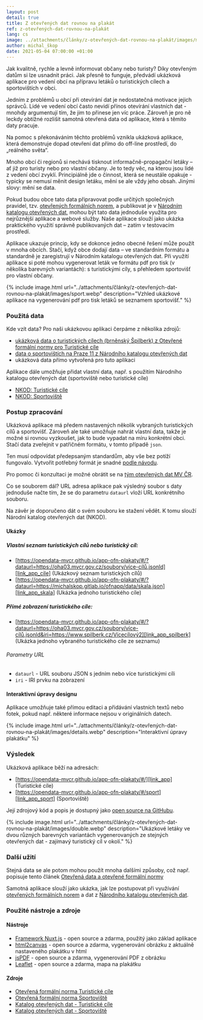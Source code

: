 ```yaml
---
layout: post
detail: true
title: Z otevřených dat rovnou na plakát
ref: z-otevřených-dat-rovnou-na-plakát
lang: cs
image: ../attachments/články/z-otevřených-dat-rovnou-na-plakát/images/main.webp
author: michal_škop
date: 2021-05-04 07:00:00 +01:00
---
```

Jak kvalitně, rychle a levně informovat občany nebo turisty? Díky otevřeným datům si lze usnadnit práci. Jak přesně to funguje, předvádí ukázková aplikace pro vedení obcí na přípravu letáků o turistických cílech a sportovištích v obci.

<!--more-->
Jedním z problémů u obcí při otevírání dat je nedostatečná motivace jejich správců. Lidé ve vedení obcí často nevidí přínos otevírání vlastních dat - mnohdy argumentují tím, že jim to přinese jen víc práce. Zároveň je pro ně leckdy obtížné rozlišit samotná otevřená data od aplikace, která s těmito daty pracuje.

Na pomoc s překonáváním těchto problémů vznikla ukázková aplikace, která demonstruje dopad otevření dat přímo do off-line prostředí, do „reálného světa“.

Mnoho obcí či regionů si nechává tisknout informačně-propagační letáky – ať již pro turisty nebo pro vlastní občany. Je to tedy věc, na kterou jsou lidé z vedení obcí zvyklí. Principiálně jde o činnost, která se neustále opakuje - typicky se nemusí měnit design letáku, mění se ale vždy jeho obsah. Jinými slovy: mění se data.

Pokud budou obce tato data připravovat podle určitých společných pravidel, tzv. [otevřených formálních norem][link_klimek], a publikovat je v [Národním katalogu otevřených dat][link_nkod], mohou být tato data jednoduše využita pro nejrůznější aplikace a webové služby. Naše aplikace slouží jako ukázka praktického využití správně publikovaných dat – zatím v testovacím prostředí.

Aplikace ukazuje princip, kdy se dokonce jedno obecné řešení může použít v mnoha obcích. Stačí, když obce dodají data – ve standardním formátu a standardně je zaregistrují v Národním katalogu otevřených dat. Při využití aplikace si poté mohou vygenerovat leták ve formátu pdf pro tisk (v několika barevných variantách): s turistickými cíly, s přehledem sportovišť pro vlastní občany.

{% include image.html url="../attachments/články/z-otevřených-dat-rovnou-na-plakát/images/sport.webp" description="Vzhled ukázkové aplikace na vygenerování pdf pro tisk letáků se seznamem sportovišť." %}

### Použitá data
Kde vzít data? Pro naši ukázkovou aplikaci čerpáme z několika zdrojů:
- [ukázková data o turistických cílech (brněnský Špilberk) z Otevřené formální normy pro Turistické cíle][link_ofn_spilberk] 
- [data o sportovištích na Praze 11 z Národního katalogu otevřených dat][link_nkod_praha11]
- ukázková data přímo vytvořená pro tuto aplikaci 

Aplikace dále umožňuje přidat vlastní data, např. s použitím Národního katalogu otevřených dat (sportoviště nebo turistické cíle) 
- [NKOD: Turistické cíle][link_nkod_turisticke_cile]
- [NKOD: Sportoviště][link_nkod_sportoviste]

### Postup zpracování
Ukázková aplikace má předem nastavených několik vybraných turistických cílů a sportovišť. Zároveň ale také umožňuje nahrát vlastní data, takže je možné si rovnou vyzkoušet, jak to bude vypadat na míru konkrétní obci. Stačí data zveřejnit v patřičném formátu, v tomto případě `json`.

Ten musí odpovídat předepsaným standardům, aby vše bez potíží fungovalo. Vytvořit potřebný formát je snadné [podle návodu][link_ofn_priklady].

Pro pomoc či konzultaci je možné obrátit se na [tým otevřených dat MV ČR][link_kontakt_mvcr].

Co se souborem dál? URL adresa aplikace pak výsledný soubor s daty jednoduše načte tím, že se do parametru `dataurl` vloží URL konkrétního souboru. 

Na závěr je doporučeno dát o svém souboru ke stažení vědět. K tomu slouží Národní katalog otevřených dat (NKOD).


#### Ukázky
##### Vlastní seznam turistických cílů nebo turistický cíl:

- [https://opendata-mvcr.github.io/app-ofn-plakaty/#/?dataurl=https://oha03.mvcr.gov.cz/soubory/více-cílů.jsonld][link_app_cile] (Ukázkový seznam turistických cílů)
- [https://opendata-mvcr.github.io/app-ofn-plakaty/#/?dataurl=https://michalskop.gitlab.io/ofnapp/data/skala.json][link_app_skala] (Ukázka jednoho turistického cíle)

##### Přímé zobrazení turistického cíle:
- [https://opendata-mvcr.github.io/app-ofn-plakaty/#/?dataurl=https://oha03.mvcr.gov.cz/soubory/více-cílů.jsonld&iri=https://www.spilberk.cz/Vícecílový2][link_app_spilberk] (Ukázka jednoho vybraného turistického cíle ze seznamu)

###### Parametry URL
- `dataurl` - URL souboru JSON s jedním nebo více turistickými cíli
- `iri` - IRI prvku na zobrazení

#### Interaktivní úpravy designu
Aplikace umožňuje také přímou editaci a přidávání vlastních textů nebo fotek, pokud např. některé informace nejsou v originálních datech.

{% include image.html url="../attachments/články/z-otevřených-dat-rovnou-na-plakát/images/details.webp" description="Interaktivní úpravy plakátku" %}

### Výsledek
Ukázková aplikace běží na adresách: 
- [https://opendata-mvcr.github.io/app-ofn-plakaty/#/][link_app] (Turistické cíle)
- [https://opendata-mvcr.github.io/app-ofn-plakaty/#/sport][link_app_sport] (Sportoviště)

Její zdrojový kód a popis je dostupný jako [open source na GitHubu][link_github].

{% include image.html url="../attachments/články/z-otevřených-dat-rovnou-na-plakát/images/double.webp" description="Ukázkové letáky ve dvou různých barevných variantách vygenerovaných ze stejných otevřených dat - zajímavý turistický cíl v okolí." %}

### Další užití
Stejná data se ale potom mohou použít mnoha dalšími způsoby, což např. popisuje tento článek [Otevřená data a otevřené formální normy][link_klimek]

Samotná aplikace slouží jako ukázka, jak lze postupovat při využívání [otevřených formálních norem][link_ofn] a dat z [Národního katalogu otevřených dat][link_nkod].

### Použité nástroje a zdroje
#### Nástroje
- [Framework Nuxt.js][link_nuxtjs] - open source a zdarma, použitý jako základ aplikace
- [html2canvas][link_html2canvas] - open source a zdarma, vygenerování obrázku z aktuálně nastaveného plakátku v html
- [jsPDF][link_jspdf] - open source a zdarma, vygenerování PDF z obrázku
- [Leaflet][link_leaflet] - open source a zdarma, mapa na plakátku

#### Zdroje
- [Otevřená formální norma Turistické cíle][link_ofn_spilberk]
- [Otevřená formální norma Sportoviště][link_ofn_sportoviste]
- [Katalog otevřených dat - Turistické cíle][link_nkod_turisticke_cile]
- [Katalog otevřených dat - Sportoviště][link_nkod_sportoviste] 


[link_nkod_praha11]: https://data.gov.cz/datov%C3%A1-sada?iri=https%3A%2F%2Fdata.gov.cz%2Fzdroj%2Fdatov%C3%A9-sady%2Fhttp---opendata.praha.eu-api-3-action-package_show-id-seznam-verejne-pristupnych-workout-a-fitness-hrist-na-uzemi-mc-praha-11 "Národní katalog otevřených dat: data o sportovištích na Praze 11"
[link_ofn_spilberk]: https://ofn.gov.cz/turistick%C3%A9-c%C3%ADle/2020-07-01/ "Otevřená formální norma pro Turistické cíle"
[link_nkod_sportoviste]: https://data.gov.cz/datov%C3%A9-sady?dotaz=Sportovi%C5%A1t%C4%9B "Národní katalog otevřených dat: Sportoviště"
[link_nkod_turisticke_cile]: https://data.gov.cz/datov%C3%A9-sady?dotaz=Turistick%C3%A9%20c%C3%ADle  "Národní katalog otevřených dat: Turistické cíle"
[link_app]: https://opendata-mvcr.github.io/app-ofn-plakaty/ "Ukázková aplikace k Otevřeným formálním normám: Turistické cíle"
[link_app_sport]: https://opendata-mvcr.github.io/app-ofn-plakaty/#/sport "Ukázková aplikace k Otevřeným formálním normám: Sportoviště"
[link_github]: https://github.com/opendata-mvcr/app-ofn-plakaty/ "Zdrojový kód a popis: Ukázková aplikace k Otevřeným formálním normám"
[link_klimek]: https://data.gov.cz/%C4%8Dl%C3%A1nky/otev%C5%99en%C3%A9-form%C3%A1ln%C3%AD-normy-01-%C3%BAvod "Otevřená data a otevřené formální normy"
[link_nuxtjs]: https://nuxtjs.org/ "Framework Nuxt.js"
[link_html2canvas]: https://html2canvas.hertzen.com/ "html2canvas"
[link_jspdf]: https://rawgit.com/MrRio/jsPDF/master/docs/index.html "jsPDF"
[link_leaflet]: https://leafletjs.com/ "Leaflet"
[link_ofn_sportoviste]: https://ofn.gov.cz/sportovi%C5%A1t%C4%9B/2020-07-01/ "Otevřená formální norma Sportoviště"
[link_app_cile]: https://opendata-mvcr.github.io/app-ofn-plakaty/#/?dataurl=https%3A%2F%2Foha03.mvcr.gov.cz%2Fsoubory%2Fv%C3%ADce-c%C3%ADl%C5%AF.jsonld "Ukázková aplikace k Otevřeným formálním normám: Seznam turistických cílů"
[link_app_skala]: https://opendata-mvcr.github.io/app-ofn-plakaty/#/?dataurl=https%3A%2F%2Fmichalskop.gitlab.io%2Fofnapp%2Fdata%2Fskala.json "Ukázková aplikace k Otevřeným formálním normám: Vybraný turistický cíl"
[link_app_spilberk]: https://opendata-mvcr.github.io/app-ofn-plakaty/#/?dataurl=https%3A%2F%2Foha03.mvcr.gov.cz%2Fsoubory%2Fv%C3%ADce-c%C3%ADl%C5%AF.jsonld&iri=https%3A%2F%2Fwww.spilberk.cz%2FV%C3%ADcec%C3%ADlov%C3%BD2 "Ukázková aplikace k Otevřeným formálním normám: Vybraný turistický cíl ze seznamu"
[link_nkod]: https://data.gov.cz/datov%C3%A9-sady "Národní katalog otevřených dat"
[link_ofn_priklady]: https://ofn.gov.cz/turistick%C3%A9-c%C3%ADle/2020-07-01/#p%C5%99%C3%ADklady "Otevřená formální norma Turistické cíle: Příklady" 
[link_kontakt_mvcr]: mailto:otevrenadata@mvcr.cz "Open data team MV ČR"
[link_ofn]: https://ofn.gov.cz/ "Otevřené formální normy" 